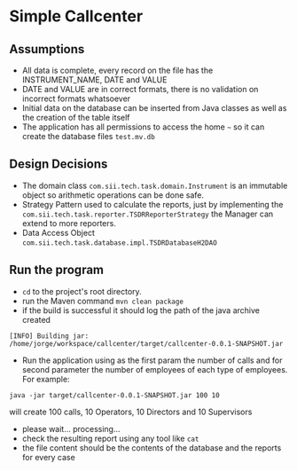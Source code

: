# Simple Callcenter

## Assumptions

* All data is complete, every record on the file has the INSTRUMENT_NAME, DATE and VALUE
* DATE and VALUE are in correct formats, there is no validation on incorrect formats whatsoever
* Initial data on the database can be inserted from Java classes as well as the creation of the table itself
* The application has all permissions to access the home `~` so it can create the database files `test.mv.db`

## Design Decisions

* The domain class `com.sii.tech.task.domain.Instrument` is an immutable object so arithmetic operations can be done safe.
* Strategy Pattern used to calculate the reports, just by implementing the `com.sii.tech.task.reporter.TSDRReporterStrategy` the Manager can extend to more reporters.
* Data Access Object `com.sii.tech.task.database.impl.TSDRDatabaseH2DAO`

## Run the program

* `cd` to the project's root directory.
* run the Maven command `mvn clean package`
* if the build is successful it should log the path of the java archive created

`[INFO] Building jar: /home/jorge/workspace/callcenter/target/callcenter-0.0.1-SNAPSHOT.jar`

* Run the application using as the first param the number of calls and for second parameter the number of employees of each type of employees. For example:

`java -jar target/callcenter-0.0.1-SNAPSHOT.jar 100 10`

will create 100 calls, 10 Operators, 10 Directors and 10 Supervisors

* please wait... processing...
* check the resulting report using any tool like `cat`
* the file content should be the contents of the database and the reports for every case

